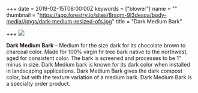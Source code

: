 +++
date = 2019-02-15T08:00:00Z
keywords = ["blower"]
name = ""
thumbnail = "https://app.forestry.io/sites/8rsqm-9l3desoa/body-media//imgs/dark-medium-resized-ofs.jpg"
title = "Dark Medium Bark"

+++
![](/imgs/dark-medium-resized-ofs.jpg)

**Dark Medium Bark** – Medium for the size dark for its chocolate brown to charcoal color. Made for 100% virgin fir tree bark native to the northwest, aged for consistent color. The bark is screened and processes to be 1" minus in size. Dark Medium bark is known for its dark color when installed in landscaping applications. Dark Medium Bark gives the dark compost color, but with the texture variation of a medium bark. Dark Medium Bark is a specialty order product.